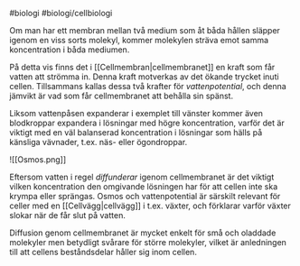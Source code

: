 #biologi #biologi/cellbiologi 

Om man har ett membran mellan två medium som åt båda hållen släpper igenom en viss sorts molekyl, kommer molekylen sträva emot samma koncentration i båda mediumen.

På detta vis finns det i [[Cellmembran|cellmembranet]] en kraft som får vatten att strömma in. Denna kraft motverkas av det ökande trycket inuti cellen. Tillsammans kallas dessa två krafter för *vattenpotential*, och denna jämvikt är vad som får cellmembranet att behålla sin spänst.

Liksom vattenpåsen expanderar i exemplet till vänster kommer även blodkroppar expandera i lösningar med högre koncentration, varför det är viktigt med en väl balanserad koncentration i lösningar som hälls på känsliga vävnader, t.ex. näs- eller ögondroppar.

![[Osmos.png]]

Eftersom vatten i regel *diffunderar* igenom cellmembranet är det viktigt vilken koncentration den omgivande lösningen har för att cellen inte ska krympa eller sprängas. Osmos och vattenpotential är särskilt relevant för celler med en [[Cellvägg|cellvägg]] i t.ex. växter, och förklarar varför växter slokar när de får slut på vatten.

Diffusion genom cellmembranet är mycket enkelt för små och oladdade molekyler men betydligt svårare för större molekyler, vilket är anledningen till att cellens beståndsdelar håller sig inom cellen.